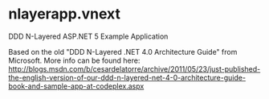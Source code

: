 # nlayerapp.vnext
DDD N-Layered ASP.NET 5 Example Application

Based on the old "DDD N-Layered .NET 4.0 Architecture Guide" from Microsoft. More info can be found here: http://blogs.msdn.com/b/cesardelatorre/archive/2011/05/23/just-published-the-english-version-of-our-ddd-n-layered-net-4-0-architecture-guide-book-and-sample-app-at-codeplex.aspx

